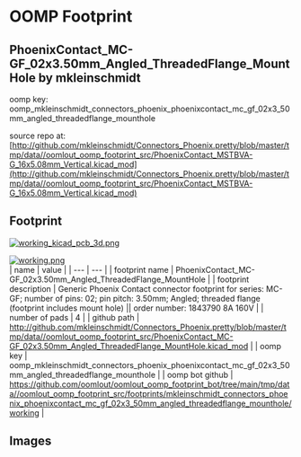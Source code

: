 # OOMP Footprint  
## PhoenixContact_MC-GF_02x3.50mm_Angled_ThreadedFlange_MountHole  by mkleinschmidt  
  
oomp key: oomp_mkleinschmidt_connectors_phoenix_phoenixcontact_mc_gf_02x3_50mm_angled_threadedflange_mounthole  
  
source repo at: [http://github.com/mkleinschmidt/Connectors_Phoenix.pretty/blob/master/tmp/data//oomlout_oomp_footprint_src/PhoenixContact_MSTBVA-G_16x5.08mm_Vertical.kicad_mod](http://github.com/mkleinschmidt/Connectors_Phoenix.pretty/blob/master/tmp/data//oomlout_oomp_footprint_src/PhoenixContact_MSTBVA-G_16x5.08mm_Vertical.kicad_mod)  
## Footprint  
  
[![working_kicad_pcb_3d.png](working_kicad_pcb_3d_600.png)](working_kicad_pcb_3d.png)  
  
[![working.png](working_600.png)](working.png)  
| name | value | 
| --- | --- | 
| footprint name | PhoenixContact_MC-GF_02x3.50mm_Angled_ThreadedFlange_MountHole | 
| footprint description | Generic Phoenix Contact connector footprint for series: MC-GF; number of pins: 02; pin pitch: 3.50mm; Angled; threaded flange (footprint includes mount hole) || order number: 1843790 8A 160V | 
| number of pads | 4 | 
| github path | http://github.com/mkleinschmidt/Connectors_Phoenix.pretty/blob/master/tmp/data//oomlout_oomp_footprint_src/PhoenixContact_MC-GF_02x3.50mm_Angled_ThreadedFlange_MountHole.kicad_mod | 
| oomp key | oomp_mkleinschmidt_connectors_phoenix_phoenixcontact_mc_gf_02x3_50mm_angled_threadedflange_mounthole | 
| oomp bot github | https://github.com/oomlout/oomlout_oomp_footprint_bot/tree/main/tmp/data//oomlout_oomp_footprint_src/footprints/mkleinschmidt_connectors_phoenix_phoenixcontact_mc_gf_02x3_50mm_angled_threadedflange_mounthole/working | 
## Images  

